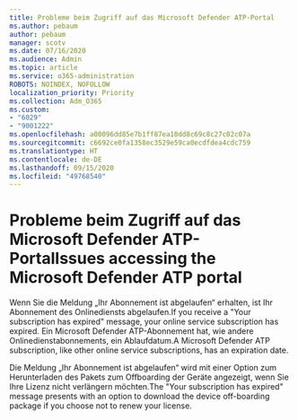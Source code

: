 ```yaml
---
title: Probleme beim Zugriff auf das Microsoft Defender ATP-Portal
ms.author: pebaum
author: pebaum
manager: scotv
ms.date: 07/16/2020
ms.audience: Admin
ms.topic: article
ms.service: o365-administration
ROBOTS: NOINDEX, NOFOLLOW
localization_priority: Priority
ms.collection: Adm_O365
ms.custom:
- "6029"
- "9001222"
ms.openlocfilehash: a00096dd85e7b1ff87ea10dd8c69c8c27c02c07a
ms.sourcegitcommit: c6692ce0fa1358ec3529e59ca0ecdfdea4cdc759
ms.translationtype: HT
ms.contentlocale: de-DE
ms.lasthandoff: 09/15/2020
ms.locfileid: "49768540"
---
```

# <a name="issues-accessing-the-microsoft-defender-atp-portal"></a><span data-ttu-id="052ff-102">Probleme beim Zugriff auf das Microsoft Defender ATP-Portal</span><span class="sxs-lookup"><span data-stu-id="052ff-102">Issues accessing the Microsoft Defender ATP portal</span></span>

<span data-ttu-id="052ff-103">Wenn Sie die Meldung „Ihr Abonnement ist abgelaufen“ erhalten, ist Ihr Abonnement des Onlinediensts abgelaufen.</span><span class="sxs-lookup"><span data-stu-id="052ff-103">If you receive a "Your subscription has expired" message, your online service subscription has expired.</span></span> <span data-ttu-id="052ff-104">Ein Microsoft Defender ATP-Abonnement hat, wie andere Onlinedienstabonnements, ein Ablaufdatum.</span><span class="sxs-lookup"><span data-stu-id="052ff-104">A Microsoft Defender ATP subscription, like other online service subscriptions, has an expiration date.</span></span>

<span data-ttu-id="052ff-105">Die Meldung „Ihr Abonnement ist abgelaufen“ wird mit einer Option zum Herunterladen des Pakets zum Offboarding der Geräte angezeigt, wenn Sie Ihre Lizenz nicht verlängern möchten.</span><span class="sxs-lookup"><span data-stu-id="052ff-105">The "Your subscription has expired" message presents with an option to download the device off-boarding package if you choose not to renew your license.</span></span>